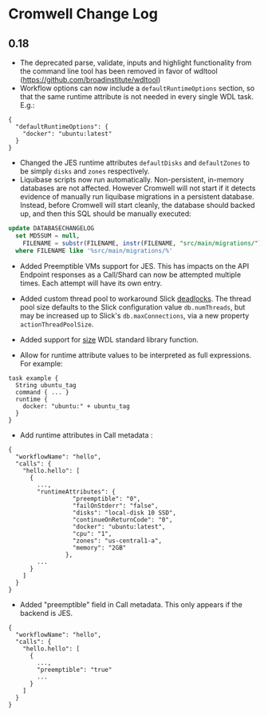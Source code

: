 # Cromwell Change Log

## 0.18

* The deprecated parse, validate, inputs and highlight functionality from the command line tool has been removed in favor of wdltool (https://github.com/broadinstitute/wdltool) 
* Workflow options can now include a `defaultRuntimeOptions` section, so that the same runtime attribute is not needed in every single WDL task. E.g.:
```
{
  "defaultRuntimeOptions": {
    "docker": "ubuntu:latest"
  }
}
```
* Changed the JES runtime attributes `defaultDisks` and `defaultZones` to be simply `disks` and `zones` respectively.
* Liquibase scripts now run automatically. Non-persistent, in-memory databases are not affected. However Cromwell will
not start if it detects evidence of manually run liquibase migrations in a persistent database. Instead, before Cromwell
will start cleanly, the database should backed up, and then this SQL should be manually executed:
```sql
update DATABASECHANGELOG
  set MD5SUM = null,
    FILENAME = substr(FILENAME, instr(FILENAME, "src/main/migrations/") + length("src/main/migrations/"))
  where FILENAME like '%src/main/migrations/%'
```
* Added Preemptible VMs support for JES. This has impacts on the API Endpoint responses as a Call/Shard can now be attempted multiple times. Each attempt will have its own entry.
* Added custom thread pool to workaround Slick [deadlocks](https://github.com/slick/slick/issues/1274). The thread pool
size defaults to the Slick configuration value `db.numThreads`, but may be increased up to Slick's
`db.maxConnections`, via a new property `actionThreadPoolSize`.
* Added support for [size](https://github.com/broadinstitute/wdl/blob/develop/SPEC.md#float-sizefile-string) WDL standard library function.

* Allow for runtime attribute values to be interpreted as full expressions.  For example:
```
task example {
  String ubuntu_tag
  command { ... }
  runtime {
    docker: "ubuntu:" + ubuntu_tag
  }
}
```
* Add runtime attributes in Call metadata :
```
{
  "workflowName": "hello",
  "calls": {
    "hello.hello": [
      {
        ...,
        "runtimeAttributes": {
                  "preemptible": "0",
                  "failOnStderr": "false",
                  "disks": "local-disk 10 SSD",
                  "continueOnReturnCode": "0",
                  "docker": "ubuntu:latest",
                  "cpu": "1",
                  "zones": "us-central1-a",
                  "memory": "2GB"
                },
        ... 
      }
    ]
  }
}
```
* Added "preemptible" field in Call metadata. This only appears if the backend is JES.
```
{
  "workflowName": "hello",
  "calls": {
    "hello.hello": [
      {
        ...,
        "preemptible": "true"
        ... 
      }
    ]
  }
}
```